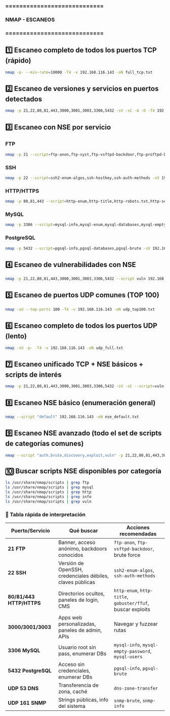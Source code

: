 ### ============================
### NMAP - ESCANEOS 
### ============================

## 1️⃣ Escaneo completo de todos los puertos TCP (rápido)
```bash
nmap -p- --min-rate=10000 -T4 -v 192.168.116.143 -oN full_tcp.txt
```
## 2️⃣ Escaneo de versiones y servicios en puertos detectados
```bash
nmap -p 21,22,80,81,443,3000,3001,3003,3306,5432 -sV -sC -A -O -T4 192.168.116.143 -oN services.txt
```
## 3️⃣ Escaneo con NSE por servicio

### FTP
```bash
nmap -p 21 --script=ftp-anon,ftp-syst,ftp-vsftpd-backdoor,ftp-proftpd-backdoor -sV 192.168.116.143 -oN ftp_scan.txt
```
### SSH
```bash
nmap -p 22 --script=ssh2-enum-algos,ssh-hostkey,ssh-auth-methods -sV 192.168.116.143 -oN ssh_scan.txt
```
### HTTP/HTTPS
```bash
nmap -p 80,81,443 --script=http-enum,http-title,http-robots.txt,http-server-header,http-methods,http-vuln* -sV 192.168.116.143 -oN web_scan.txt
```
### MySQL
```bash
nmap -p 3306 --script=mysql-info,mysql-enum,mysql-databases,mysql-empty-password,mysql-users -sV 192.168.116.143 -oN mysql_scan.txt
```
### PostgreSQL
```bash
nmap -p 5432 --script=pgsql-info,pgsql-databases,pgsql-brute -sV 192.168.116.143 -oN postgres_scan.txt
```
## 4️⃣ Escaneo de vulnerabilidades con NSE
```bash
nmap -p 21,22,80,81,443,3000,3001,3003,3306,5432 --script vuln 192.168.116.143 -oN vuln_scan.txt
```
## 5️⃣ Escaneo de puertos UDP comunes (TOP 100)
```bash
nmap -sU --top-ports 100 -T4 -v 192.168.116.143 -oN udp_top100.txt
```
## 6️⃣ Escaneo completo de todos los puertos UDP (lento)
```bash
nmap -sU -p- -T4 -v 192.168.116.143 -oN udp_full.txt
```
## 7️⃣ Escaneo unificado TCP + NSE básicos + scripts de interés
```bash
nmap -p 21,22,80,81,443,3000,3001,3003,3306,5432 -sV -sC --script=vuln,http-enum,ftp-anon,mysql-info,pgsql-info -T4 192.168.116.143 -oN unified_scan.txt
```
## 8️⃣ Escaneo NSE básico (enumeración general)
```bash
nmap --script "default" 192.168.116.143 -oN nse_default.txt
```
## 9️⃣ Escaneo NSE avanzado (todo el set de scripts de categorías comunes)
```bash
nmap --script "auth,brute,discovery,exploit,vuln" -p 21,22,80,81,443,3000,3001,3003,3306,5432 192.168.116.143 -oN nse_advanced.txt
```
## 🔟 Buscar scripts NSE disponibles por categoría

```bash
ls /usr/share/nmap/scripts | grep ftp
ls /usr/share/nmap/scripts | grep mysql
ls /usr/share/nmap/scripts | grep http
ls /usr/share/nmap/scripts | grep info
ls /usr/share/nmap/scripts | grep vuln
```
### 📌 Tabla rápida de interpretación

| Puerto/Servicio          | Qué buscar                                                | Acciones recomendadas                                       |
| ------------------------ | --------------------------------------------------------- | ----------------------------------------------------------- |
| **21 FTP**               | Banner, acceso anónimo, backdoors conocidos               | `ftp-anon`, `ftp-vsftpd-backdoor`, brute force              |
| **22 SSH**               | Versión de OpenSSH, credenciales débiles, claves públicas | `ssh2-enum-algos`, `ssh-auth-methods`                       |
| **80/81/443 HTTP/HTTPS** | Directorios ocultos, paneles de login, CMS                | `http-enum`, `http-title`, `gobuster/ffuf`, buscar exploits |
| **3000/3001/3003**       | Apps web personalizadas, paneles de admin, APIs           | Navegar y fuzzear rutas                                     |
| **3306 MySQL**           | Usuario root sin pass, enumerar DBs                       | `mysql-info`, `mysql-empty-password`, `mysql-users`         |
| **5432 PostgreSQL**      | Acceso sin credenciales, enumerar DBs                     | `pgsql-info`, `pgsql-brute`                                 |
| **UDP 53 DNS**           | Transferencia de zona, caché                              | `dns-zone-transfer`                                         |
| **UDP 161 SNMP**         | Strings públicas, info del sistema                        | `snmp-brute`, `snmp-info`                                   |
